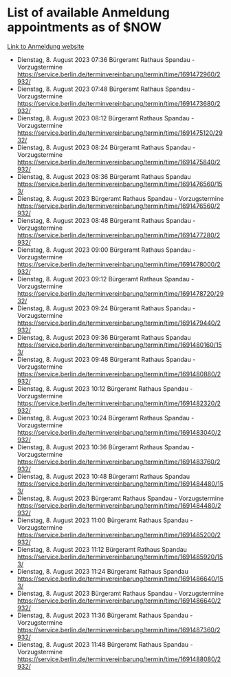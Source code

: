 # List of available Anmeldung appointments as of $NOW
[Link to Anmeldung website](https://service.berlin.de/terminvereinbarung/termin/tag.php?termin=1&anliegen[]=120686&dienstleisterlist=122210,122217,327316,122219,327312,122227,327314,122231,327346,122243,327348,122254,122252,329742,122260,329745,122262,329748,122271,327278,122273,327274,122277,327276,330436,122280,327294,122282,327290,122284,327292,122291,327270,122285,327266,122286,327264,122296,327268,150230,329760,122297,327286,122294,327284,122312,329763,122314,329775,122304,327330,122311,327334,122309,327332,317869,122281,327352,122279,329772,122283,122276,327324,122274,327326,122267,329766,122246,327318,122251,327320,122257,327322,122208,327298,122226,327300&herkunft=http%3A%2F%2Fservice.berlin.de%2Fdienstleistung%2F120686%2F)
- Dienstag, 8. August 2023 07:36 Bürgeramt Rathaus Spandau - Vorzugstermine https://service.berlin.de/terminvereinbarung/termin/time/1691472960/2932/
- Dienstag, 8. August 2023 07:48 Bürgeramt Rathaus Spandau - Vorzugstermine https://service.berlin.de/terminvereinbarung/termin/time/1691473680/2932/
- Dienstag, 8. August 2023 08:12 Bürgeramt Rathaus Spandau - Vorzugstermine https://service.berlin.de/terminvereinbarung/termin/time/1691475120/2932/
- Dienstag, 8. August 2023 08:24 Bürgeramt Rathaus Spandau - Vorzugstermine https://service.berlin.de/terminvereinbarung/termin/time/1691475840/2932/
- Dienstag, 8. August 2023 08:36 Bürgeramt Rathaus Spandau https://service.berlin.de/terminvereinbarung/termin/time/1691476560/153/
- Dienstag, 8. August 2023  Bürgeramt Rathaus Spandau - Vorzugstermine https://service.berlin.de/terminvereinbarung/termin/time/1691476560/2932/
- Dienstag, 8. August 2023 08:48 Bürgeramt Rathaus Spandau - Vorzugstermine https://service.berlin.de/terminvereinbarung/termin/time/1691477280/2932/
- Dienstag, 8. August 2023 09:00 Bürgeramt Rathaus Spandau - Vorzugstermine https://service.berlin.de/terminvereinbarung/termin/time/1691478000/2932/
- Dienstag, 8. August 2023 09:12 Bürgeramt Rathaus Spandau - Vorzugstermine https://service.berlin.de/terminvereinbarung/termin/time/1691478720/2932/
- Dienstag, 8. August 2023 09:24 Bürgeramt Rathaus Spandau - Vorzugstermine https://service.berlin.de/terminvereinbarung/termin/time/1691479440/2932/
- Dienstag, 8. August 2023 09:36 Bürgeramt Rathaus Spandau https://service.berlin.de/terminvereinbarung/termin/time/1691480160/153/
- Dienstag, 8. August 2023 09:48 Bürgeramt Rathaus Spandau - Vorzugstermine https://service.berlin.de/terminvereinbarung/termin/time/1691480880/2932/
- Dienstag, 8. August 2023 10:12 Bürgeramt Rathaus Spandau - Vorzugstermine https://service.berlin.de/terminvereinbarung/termin/time/1691482320/2932/
- Dienstag, 8. August 2023 10:24 Bürgeramt Rathaus Spandau - Vorzugstermine https://service.berlin.de/terminvereinbarung/termin/time/1691483040/2932/
- Dienstag, 8. August 2023 10:36 Bürgeramt Rathaus Spandau - Vorzugstermine https://service.berlin.de/terminvereinbarung/termin/time/1691483760/2932/
- Dienstag, 8. August 2023 10:48 Bürgeramt Rathaus Spandau https://service.berlin.de/terminvereinbarung/termin/time/1691484480/153/
- Dienstag, 8. August 2023  Bürgeramt Rathaus Spandau - Vorzugstermine https://service.berlin.de/terminvereinbarung/termin/time/1691484480/2932/
- Dienstag, 8. August 2023 11:00 Bürgeramt Rathaus Spandau - Vorzugstermine https://service.berlin.de/terminvereinbarung/termin/time/1691485200/2932/
- Dienstag, 8. August 2023 11:12 Bürgeramt Rathaus Spandau https://service.berlin.de/terminvereinbarung/termin/time/1691485920/153/
- Dienstag, 8. August 2023 11:24 Bürgeramt Rathaus Spandau https://service.berlin.de/terminvereinbarung/termin/time/1691486640/153/
- Dienstag, 8. August 2023  Bürgeramt Rathaus Spandau - Vorzugstermine https://service.berlin.de/terminvereinbarung/termin/time/1691486640/2932/
- Dienstag, 8. August 2023 11:36 Bürgeramt Rathaus Spandau - Vorzugstermine https://service.berlin.de/terminvereinbarung/termin/time/1691487360/2932/
- Dienstag, 8. August 2023 11:48 Bürgeramt Rathaus Spandau - Vorzugstermine https://service.berlin.de/terminvereinbarung/termin/time/1691488080/2932/
